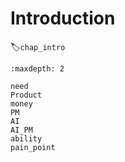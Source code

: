 # Introduction
:label:`chap_intro`

```toc
:maxdepth: 2

need
Product
money
PM
AI
AI_PM
ability
pain_point
```
